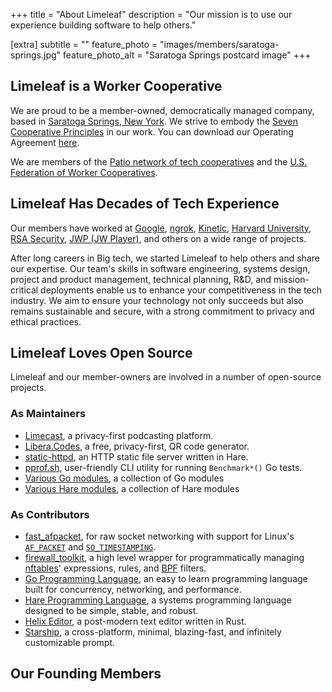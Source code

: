 +++
title = "About Limeleaf"
description = "Our mission is to use our experience building software to help others."

[extra]
subtitle = ""
feature_photo = "images/members/saratoga-springs.jpg"
feature_photo_alt = "Saratoga Springs postcard image"
+++

## Limeleaf is a Worker Cooperative

We are proud to be a member-owned, democratically managed company, based in [Saratoga Springs, New York][1]. We strive to embody the [Seven Cooperative Principles][9] in our work. You can download our Operating Agreement [here][11].

We are members of the [Patio network of tech cooperatives][3] and the [U.S. Federation of Worker Cooperatives][10].

## Limeleaf Has Decades of Tech Experience

Our members have worked at [Google][2], [ngrok][4], [Kinetic][5], [Harvard University][6], [RSA Security][8], [JWP (JW Player)][7], and others on a wide range of projects.

After long careers in Big tech, we started Limeleaf to help others and share our expertise. Our team's skills in software engineering, systems design, project and product management, technical planning, R&D, and mission-critical deployments enable us to enhance your competitiveness in the tech industry. We aim to ensure your technology not only succeeds but also remains sustainable and secure, with a strong commitment to privacy and ethical practices.

[1]: https://en.wikipedia.org/wiki/Saratoga_Springs,_New_York "Saratoga Springs Wikipedia page"
[2]: https://www.google.com/chrome "Google website"
[3]: https://patio.coop/ "Patio"
[4]: https://ngrok.com "ngrok website"
[5]: https://wearekinetic.com "Kinetic website"
[6]: https://www.harvard.edu "Harvard website"
[7]: https://www.jwplayer.com "JW Player website"
[8]: https://rsa.com "RSA website"
[9]: https://uwcc.wisc.edu/about-co-ops/cooperative-principles/ "Seven Cooperative Principles page"
[10]: https://www.usworker.coop/en/ "USFWC"
[11]: /pdf/limeleaf-operating-agreement.pdf "Operating Agreement"

## Limeleaf Loves Open Source

Limeleaf and our member-owners are involved in a number of open-source projects.

### As Maintainers

- [Limecast](https://codeberg.org/limeleaf/limecast "Limecast repo"), a privacy-first podcasting platform.
- [Libera.Codes](https://codeberg.org/limeleaf/libera.codes "Libera.Codes"), a free, privacy-first, QR code generator.
- [static-httpd](https://git.sr.ht/~blainsmith/static-httpd "static-httpd"), an HTTP static file server written in Hare.
- [pprof.sh](http://pprof.sh "pprof.sh"), user-friendly CLI utility for running `Benchmark*()` Go tests.
- [Various Go modules](https://sr.ht/~blainsmith/go/), a collection of Go modules
- [Various Hare modules](https://sr.ht/~blainsmith/hare/), a collection of Hare modules

### As Contributors

- [fast_afpacket](https://github.com/subspace-com/fast_afpacket, "fast_afpacket"), for raw socket networking with support for Linux's [`AF_PACKET`](https://www.man7.org/linux/man-pages/man7/packet.7.html) and [`SO_TIMESTAMPING`](https://www.kernel.org/doc/html/latest/networking/timestamping.html).
- [firewall_toolkit](https://github.com/ngrok/firewall_toolkit, "firewall_toolkit"), a high level wrapper for programmatically managing [nftables](https://www.nftables.org)' expressions, rules, and [BPF](https://www.kernel.org/doc/html/latest/bpf/index.html) filters.
- [Go Programming Language](https://go.dev), an easy to learn programming language built for concurrency, networking, and performance.
- [Hare Programming Language](https://harelang.org), a systems programming language designed to be simple, stable, and robust.
- [Helix Editor](https://helix-editor.com), a post-modern text editor written in Rust.
- [Starship](https://starship.rs), a cross-platform, minimal, blazing-fast, and infinitely customizable prompt.

## Our Founding Members

